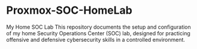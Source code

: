 # Proxmox-SOC-HomeLab

My Home SOC Lab
This repository documents the setup and configuration of my home Security Operations Center (SOC) lab, designed for practicing offensive and defensive cybersecurity skills in a controlled environment.
